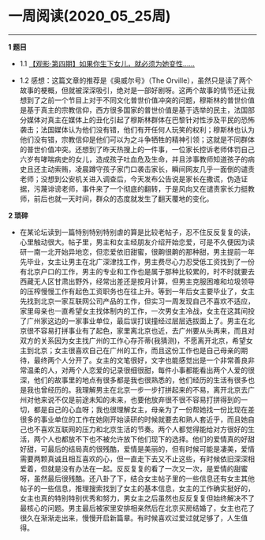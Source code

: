 # 一周阅读(2020_05_25周)

---

**1 题目**

- 1.1 [【观影·第四期】如果你生下女儿，就必须为她变性……](https://mp.weixin.qq.com/s/geMoxQiSF0ZIS51DmTC2_g)

- 1.2 感想：这篇文章的推荐是《奥威尔号》（The Orville），虽然只是读了两个故事的梗概，但就被深深吸引，绝对是一部好剧呀。这两个故事的情节还让我想到了之前一个节目上对于不同文化普世价值冲突的问题，穆斯林的普世价值是基于真主的宗教信仰，西方很多国家的普世价值是基于选举的民主，法国部分媒体对真主在媒体上的丑化引起了穆斯林群体在巴黎针对性涉及平民的恐怖袭击；法国媒体认为他们没有错，他们有开任何人玩笑的权利；穆斯林也认为他们没有错，宗教信仰是他们可以为之斗争牺牲的精神引领；这就是不同群体的普世价值冲突。还想到了昨天热搜上的一件事，一位家长控诉老师体罚自己六岁有哮喘病史的女儿，造成孩子吐血危及生命，并且涉事教师知道孩子的病史且还主动索贿，凌晨蹲守孩子家门口袭击家长，瞬间网友几乎一面倒的谴责老师；没想到公安机关进入调查后，今天发布公告说是家长在撒谎，伪造证据，污蔑诽谤老师，事件来了一个彻底的翻转，于是风向又在谴责家长力挺教师，前后也就一天时间，群众的态度就发生了翻天覆地的变化。

**2 琐碎**

- 在某论坛读到一篇特别特别特别虐的算是比较老帖子，忍不住反反复复的读，心里触动很大。帖子里，男主和女主经朋友介绍开始恋爱，可是不久便因为读研一南一北开始异地恋，但恋爱依旧甜蜜，很齁很齁的那种甜，男主提前一年先毕业，女主让男主在北广深津找工作，男主费尽心力忍受低工资找到了一份有北京户口的工作，男主的专业和工作也是属于那种比较累的，时不时就要去西藏无人区甘肃出野外，经常出差还是按月计算，但男主克服困难和垃圾领导的压榨慢慢工作有起色工资职务也在往上升。等到一年后女主要毕业了，女主先找到北京一家互联网公司产品的工作，但实习一周发现自己不喜欢不适应，家里母亲也一直希望女主找体制内的工作，一次男女主冷战，女主在这其间投了广州家这边的一家事业单位，最后误打误撞经过层层选拔面上了。男主在北京很不容易打拼事业有了起色，家里离北京也近，去广州要从头再来，而且对双方的关系因为女主找广州的工作心存芥蒂(我猜测)，不愿离开北京，希望女主到北京；女主很喜欢自己在广州的工作，而且这份工作也是自己母亲的期待，最终两个人分开了。女主的文笔很好，文字也能感觉出是一个非常善良非常温柔的人，对两个人恋爱的记录很细很甜，每件小事都能看出两个人爱的很深，他们的故事里的地点有很多都是我也很熟悉的，他们经历的生活有很多也是我也曾经历的。我理解男主在北京一步一步打拼起来的不易，离开北京去广州对他来说不仅是前途未知的未来，也要他放弃很不很不容易打拼得到的一切，都是自己的心血呀；我也很理解女主，母亲为了一份帮她找一份比现在差很多的事业单位的工作在她刚开始读研的时候就要去和熟人套近乎，而且她自己也不喜欢互联网的压力和北京生活的节奏。两个人都觉得能给对方很好的生活，两个人也都放不下也不被允许放下他们现下的选择。他们的爱情真的好甜好甜，可最后的结局真的很残酷，爱情是美丽的，但有时候可能是凄美，爱情需要两颗真诚且相互喜欢的心，但一直走下去又不止这些，有时候依旧深深相爱着，但就是没有办法在一起。反反复复的看了一次又一次，是爱情的甜蜜呀，虽然最后很残酷。还八卦了下，结合女主帖子里的一些信息还有女主其他帖子的一些信息，推理搜索找到了女主的基本信息，女主的工作确实挺好的，女主也真的特别特别优秀和努力，男女主之后虽然也反反复复但始终解决不了最核心的问题。男主最后被家里安排相亲然后在北京买房结婚了，女主也花了很久在渐渐走出来，慢慢开启新篇章。有时候喜欢过爱过就足够了，人生值得。